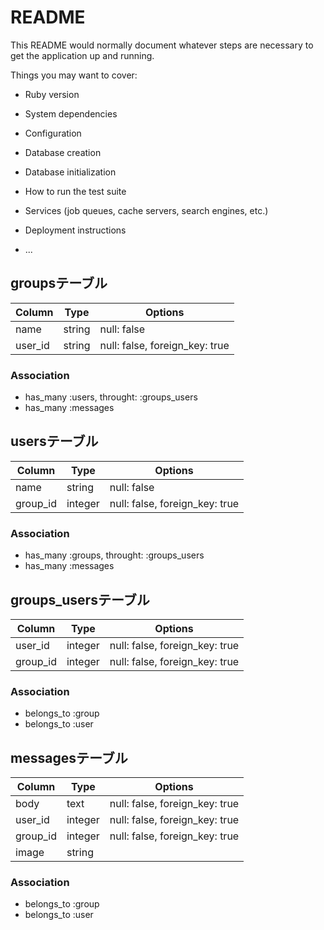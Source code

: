 # README

This README would normally document whatever steps are necessary to get the
application up and running.

Things you may want to cover:

* Ruby version

* System dependencies

* Configuration

* Database creation

* Database initialization

* How to run the test suite

* Services (job queues, cache servers, search engines, etc.)

* Deployment instructions

* ...

## groupsテーブル

|Column|Type|Options|
|------|----|-------|
|name|string|null: false|
|user_id|string|null: false, foreign_key: true|


### Association
- has_many :users, throught: :groups_users
- has_many :messages


## usersテーブル

|Column|Type|Options|
|------|----|-------|
|name|string|null: false|
|group_id|integer|null: false, foreign_key: true|

### Association
- has_many :groups, throught: :groups_users
- has_many :messages


## groups_usersテーブル

|Column|Type|Options|
|------|----|-------|
|user_id|integer|null: false, foreign_key: true|
|group_id|integer|null: false, foreign_key: true|

### Association
- belongs_to :group
- belongs_to :user

## messagesテーブル

|Column|Type|Options|
|------|----|-------|
|body|text|null: false, foreign_key: true|
|user_id|integer|null: false, foreign_key: true|
|group_id|integer|null: false, foreign_key: true|
|image|string||


### Association
- belongs_to :group
- belongs_to :user
